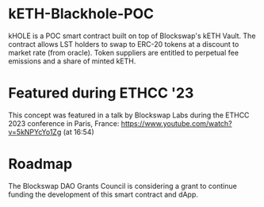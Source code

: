 # kETH-Blackhole-POC
kHOLE is a POC smart contract built on top of Blockswap's kETH Vault. The contract allows LST holders to swap to ERC-20 tokens at a discount to market rate (from oracle). Token suppliers are entitled to perpetual fee emissions and a share of minted kETH.

# Featured during ETHCC '23
This concept was featured in a talk by Blockswap Labs during the ETHCC 2023 conference in Paris, France:
https://www.youtube.com/watch?v=5kNPYcYo1Zg (at 16:54)

# Roadmap
The Blockswap DAO Grants Council is considering a grant to continue funding the development of this smart contract and dApp.